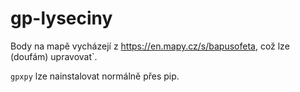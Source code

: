 # gp-lyseciny

Body na mapě vycházejí z https://en.mapy.cz/s/bapusofeta, což lze (doufám) upravovat`.

`gpxpy` lze nainstalovat normálně přes pip.
